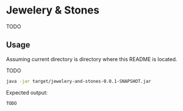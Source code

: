 # Jewelery & Stones

TODO

## Usage

Assuming current directory is directory where this README is located.

TODO

```bash
java -jar target/jewelery-and-stones-0.0.1-SNAPSHOT.jar
```

Expected output:

```text
TODO
```
